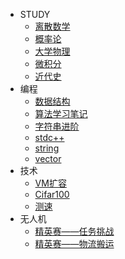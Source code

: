 * STUDY
    * [离散数学](note/离散数学)
    * [概率论](note/概率论)
    * [大学物理](note/大学物理)
    * [微积分](note/微积分)
    * [近代史](note/近代史)
* 编程
    * [数据结构](note/数据结构)
    * [算法学习笔记](algorithm/算法学习笔记.md)
    * [字符串进阶](algorithm/字符串进阶.md)
    * [stdc++](algorithm/stdc++.md)
    * [string](algorithm/string.md)
    * [vector](algorithm/vector.md)
* 技术
    * [VM扩容](tech/vmresize.md)
    * [Cifar100](tech/cifar.md)
    * [测速](tech/net.md)
* 无人机
    * [精英赛——任务挑战](uav/精英赛——任务挑战.md)
    * [精英赛——物流搬运](uav/精英赛——物流搬运.md)
    